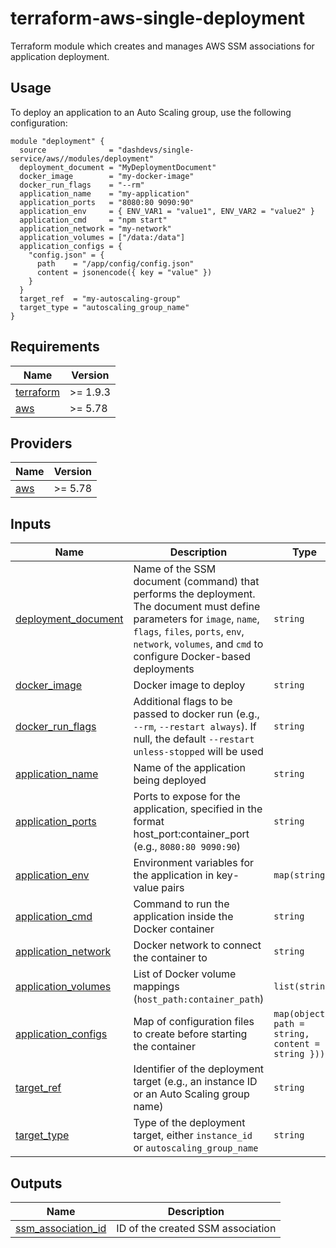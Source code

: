 # terraform-aws-single-deployment

Terraform module which creates and manages AWS SSM associations for application deployment.

## Usage

To deploy an application to an Auto Scaling group, use the following configuration:

```
module "deployment" {
  source              = "dashdevs/single-service/aws//modules/deployment"
  deployment_document = "MyDeploymentDocument"
  docker_image        = "my-docker-image"
  docker_run_flags    = "--rm"
  application_name    = "my-application"
  application_ports   = "8080:80 9090:90"
  application_env     = { ENV_VAR1 = "value1", ENV_VAR2 = "value2" }
  application_cmd     = "npm start"
  application_network = "my-network"
  application_volumes = ["/data:/data"]
  application_configs = {
    "config.json" = {
      path    = "/app/config/config.json"
      content = jsonencode({ key = "value" })
    }
  }
  target_ref  = "my-autoscaling-group"
  target_type = "autoscaling_group_name"
}
```

<!-- markdownlint-restore -->
<!-- markdownlint-disable -->
## Requirements

| Name | Version |
|------|---------|
| <a name="requirement_terraform"></a> [terraform](#requirement\_terraform) | >= 1.9.3 |
| <a name="requirement_aws"></a> [aws](#requirement\_aws) | >= 5.78 |

## Providers

| Name | Version |
|------|---------|
| <a name="provider_aws"></a> [aws](#provider\_aws) | >= 5.78 |

## Inputs

| Name | Description | Type | Default | Required |
|------|-------------|------|---------|:--------:|
| <a name="input_deployment_document"></a> [deployment\_document](#input\_deployment\_document) | Name of the SSM document (command) that performs the deployment. The document must define parameters for `image`, `name`, `flags`, `files`, `ports`, `env`, `network`, `volumes`, and `cmd` to configure Docker-based deployments | `string` | n/a | yes |
| <a name="input_docker_image"></a> [docker\_image](#input\_docker\_image) | Docker image to deploy | `string` | n/a | yes |
| <a name="input_docker_run_flags"></a> [docker\_run\_flags](#input\_docker\_run\_flags) | Additional flags to be passed to docker run (e.g., `--rm`, `--restart always`). If null, the default `--restart unless-stopped` will be used | `string` | `null` | no |
| <a name="input_application_name"></a> [application\_name](#input\_application\_name) | Name of the application being deployed | `string` | n/a | yes |
| <a name="input_application_ports"></a> [application\_ports](#input\_application\_ports) | Ports to expose for the application, specified in the format host_port:container_port (e.g., `8080:80 9090:90`) | `string` | `null` | no |
| <a name="input_application_env"></a> [application\_env](#input\_application\_env) | Environment variables for the application in key-value pairs | `map(string)` | `{}` | no |
| <a name="input_application_cmd"></a> [application\_cmd](#input\_application\_cmd) | Command to run the application inside the Docker container | `string` | `null` | no |
| <a name="input_application_network"></a> [application\_network](#input\_application\_network) | Docker network to connect the container to | `string` | `null` | no |
| <a name="input_application_volumes"></a> [application\_volumes](#input\_application\_volumes) | List of Docker volume mappings (`host_path:container_path`) | `list(string)` | `[]` | no |
| <a name="input_application_configs"></a> [application\_configs](#input\_application\_configs) | Map of configuration files to create before starting the container | `map(object({ path = string, content = string }))` | `{}` | no |
| <a name="input_target_ref"></a> [target\_ref](#input\_target\_ref) | Identifier of the deployment target (e.g., an instance ID or an Auto Scaling group name) | `string` | n/a | yes |
| <a name="input_target_type"></a> [target\_type](#input\_target\_type) | Type of the deployment target, either `instance_id` or `autoscaling_group_name` | `string` | `"instance_id"` | no |

## Outputs

| Name | Description |
|------|-------------|
| <a name="output_ssm_association_id"></a> [ssm\_association\_id](#output\_ssm\_association\_id) | ID of the created SSM association |
